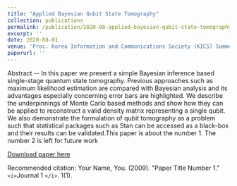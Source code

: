 ```yaml
---
title: "Applied Bayesian Qubit State Tomography"
collection: publications
permalink: /publication/2020-08-applied-bayesian-qubit-state-tomography
excerpt: ''
date: 2020-08-01
venue: 'Proc. Korea Information and Communications Society (KICS) Summer Conference'
paperurl: ''
---
```

Abstract -- In this paper we present a simple Bayesian inference based single-stage quantum state tomography. Previous approaches such as maximum likelihood estimation are compared with Bayesian analysis and its advantages especially concerning error bars are highlighted. We describe the underpinnings of Monte Carlo based methods and show how they can be applied to reconstruct a valid density matrix representing a single qubit. We also demonstrate the formulation of qubit tomography as a problem such that statistical packages such as Stan can be accessed as a black-box and their results can be validated.This paper is about the number 1. The number 2 is left for future work

[Download paper here](http://muhammad-kazim.github.io/files/2020-applied-bayesian-qubit-state-tomography.pdf)

Recommended citation: Your Name, You. (2009). "Paper Title Number 1." `<i>`Journal 1 `</i>`. 1(1).
